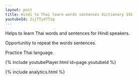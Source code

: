 ```yaml
---
layout: post
title: Hindi to Thai learn words sentences dictionary 191 
youtubeId: 2ijTTyd7Tzg
---
```

 
 
Helps to learn Thai words and sentences for Hindi speakers.

Opportunitiy to repeat the words sentences. 

Practice Thai language. 
 
{% include youtubePlayer.html id=page.youtubeId %}
 
 
{% include analytics.html %}